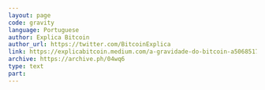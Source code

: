 ```yaml
---
layout: page
code: gravity
language: Portuguese
author: Explica Bitcoin
author_url: https://twitter.com/BitcoinExplica
link: https://explicabitcoin.medium.com/a-gravidade-do-bitcoin-a50685170793
archive: https://archive.ph/04wq6
type: text
part: 
---
```

